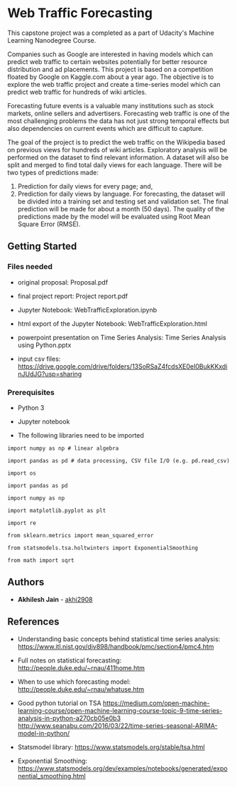 # Web Traffic Forecasting

This capstone project was a completed as a part of Udacity's Machine Learning Nanodegree Course. 

Companies such as Google are interested in having models which can predict web traffic to certain websites potentially for better resource distribution and ad placements. This project is based on a competition floated by Google on Kaggle.com about a year ago. The objective is to explore the web traffic project and create a time-series model which can predict web traffic for hundreds of wiki articles. 

Forecasting future events is a valuable many institutions such as stock markets, online sellers and advertisers. Forecasting web traffic is one of the most challenging problems the data has not just strong temporal effects but also dependencies on current events which are difficult to capture. 

The goal of the project is to predict the web traffic on the Wikipedia based on previous views for hundreds of wiki articles. Exploratory analysis will be performed on the dataset to find relevant information. A dataset will also be split and merged to find total daily views for each language. There will be two types of predictions made:
1.	Prediction for daily views for every page; and, 
2.	Prediction for daily views by language.
For forecasting, the dataset will be divided into a training set and testing set and validation set. The final prediction will be made for about a month (50 days). The quality of the predictions made by the model will be evaluated using Root Mean Square Error (RMSE).


## Getting Started

### Files needed

* original proposal: Proposal.pdf

* final project report: Project report.pdf

* Jupyter Notebook: WebTrafficExploration.ipynb

* html export of the Jupyter Notebook: WebTrafficExploration.html

* powerpoint presentation on Time Series Analysis: Time Series Analysis using Python.pptx

* input csv files: https://drive.google.com/drive/folders/13SoRSaZ4fcdsXE0eI0BukKKxdinJUdJG?usp=sharing

### Prerequisites

* Python 3

* Jupyter notebook

* The following libraries need to be imported 

```
import numpy as np # linear algebra

import pandas as pd # data processing, CSV file I/O (e.g. pd.read_csv)

import os

import pandas as pd

import numpy as np

import matplotlib.pyplot as plt

import re

from sklearn.metrics import mean_squared_error

from statsmodels.tsa.holtwinters import ExponentialSmoothing

from math import sqrt
```

## Authors

* **Akhilesh Jain** - [akhi2908](https://github.com/akhi2908)

## References

* Understanding basic concepts behind statistical time series analysis: https://www.itl.nist.gov/div898/handbook/pmc/section4/pmc4.htm

* Full notes on statistical forecasting: http://people.duke.edu/~rnau/411home.htm

* When to use which forecasting model: http://people.duke.edu/~rnau/whatuse.htm 

* Good python tutorial on TSA
https://medium.com/open-machine-learning-course/open-machine-learning-course-topic-9-time-series-analysis-in-python-a270cb05e0b3
http://www.seanabu.com/2016/03/22/time-series-seasonal-ARIMA-model-in-python/

* Statsmodel library: https://www.statsmodels.org/stable/tsa.html

* Exponential Smoothing: https://www.statsmodels.org/dev/examples/notebooks/generated/exponential_smoothing.html
